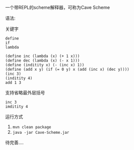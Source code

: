一个带REPL的scheme解释器，可称为Cave Scheme

语法:

关键字

`define`  
`if`  
`lambda`  

`(define inc (lambda (x) (+ 1 x)))`  
`(define dec (lambda (x) (- x 1)))`  
`(define (inditity x) (- (inc x) 1))`  
`(define (add x y) (if (= 0 y) x (add (inc x) (dec y))))`  
`(inc 3)`  
`(inditity 4)`  
`add 1 3`

支持省略最外层括号

`inc 3`  
`imditity 4`
   
运行方式 
1.  `mvn clean package`
2.  `java -jar Cave-Scheme.jar`

待完善....